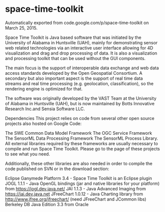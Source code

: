 # space-time-toolkit
Automatically exported from code.google.com/p/space-time-toolkit on March 25, 2015.

Space Time Toolkit is Java based software that was initiated by the University of Alabama in Huntsville (UAH), mainly for demonstrating sensor web related technologies via an interactive user interface allowing for 4D visualization and drag and drop processing of data. It is also a visualization and processing toolkit that can be used without the GUI components.

The main focus is the support of interoperable data exchange and web data access standards developed by the Open Geospatial Consortium. A secondary but also important aspect is the support of real time data streams and real time processing (e.g. geolocation, classification), so the rendering engine is optimized for that.

The software was originally developed by the VAST Team at the University of Alabama in Huntsville (UAH), but is now maintained by Botts Innovative Research Inc.and Sensia Software LLC.

Dependencies
This project relies on code from several other open source projects also hosted on Google Code:

The SWE Common Data Model Framework
The OGC Service Framework
The SensorML Data Processing Framework
The SensorML Process Library.
All external libraries required by these frameworks are usually necessary to compile and run Space Time Toolkit. Please go to the page of these projects to see what you need.

Additionally, these other libraries are also needed in order to compile the code published on SVN or in the download section:

Eclipse Ganymede Platform 3.4 - Space Time Toolkit is an Eclipse plugin
JOGL 1.1.1 - Java OpenGL bindings (jar and native libraries for your platform) from https://jogl.dev.java.net/
JAI 1.1.3 - Java Advanced Imaging from https://jai.dev.java.net
JFreeChart 1.0.12 - Java Charting library from http://www.jfree.org/jfreechart/ (need JFreeChart and JCommon libs)
Berkeley DB Java Edition 3.3 from Oracle


